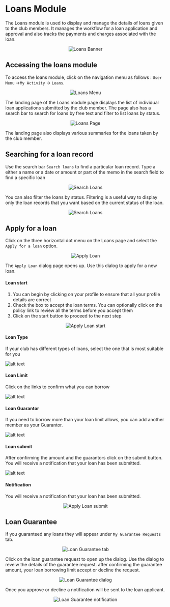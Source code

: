 # Loans Module
The Loans module is used to display and manage the details of loans given to the club members. It manages the workflow for a loan application and approval and also tracks the payments and charges associated with the loan.

<p align="center">
    <img src="images/4.0_Loans_Banner.png" alt="Loans Banner">
</p>

## Accessing the loans module

To access the loans module, click on the navigation menu as follows : `User Menu` ->`My Activity` ->  `Loans`.

<p align="center">
    <img src="images/4.1_Loans_Menu.png" alt="Loans Menu">
</p>

The landing page of the Loans module page displays the list of individual loan applications submitted by the club member. The page also has a search bar to search for  loans by free text and filter to list loans by status. 

<p align="center">
    <img src="images/4.2_Loans_Page.png" alt="Loans Page">
</p>

The landing page also displays various summaries for the loans taken by the club member.

## Searching for a loan record

Use the search bar `Search loans` to find a particular loan record. Type a either a name or a date or amount or part of the memo in the search field to find a specific loan

<p align="center">
    <img src="images/4.3_Search_Loans_Page.png" alt="Search Loans">
</p>

You can also filter the loans by status. Filtering is a useful way to display only the loan records that you want based on the current status of the loan.

<p align="center">
    <img src="images/4.3.2_Filter_Loans.png" alt="Search Loans">
</p>

## Apply for a loan
Click on the three horizontal dot menu on the Loans page and select the `Apply for a loan` option.

<p align="center">
    <img src="images/4.4_Apply_Loan_Menu.png" alt="Apply Loan">
</p>

The `Apply Loan` dialog page opens up. Use this dialog to apply for a new loan.

<!-- tabs:start -->

#### **Loan start**
1. You can begin by clicking on your profile to ensure that all your profile details are correct
1. Check the box to accept the loan terms. You can optionally click on the policy link to review all the terms before you accept them
1. Click on the start button to proceed to the next step

<p align="center">
    <img src="images/4.4_Apply_Loan_Page.png" alt="Apply Loan start">
</p>

#### **Loan Type**
If your club has different types of loans, select the one that is most suitable for you

![alt text](../images/4.4.1_Apply_Loan_Type.png ":size=x300 Loan Types List")

#### **Loan Limit**
Click on the links to confirm what you can borrow

![alt text](../images/4.4.2.0_Apply_Loan_Limit.png ":size=x300 Loan Limit screen")

#### **Loan Guarantor**
If you need to borrow more than your loan limit allows, you can add another member as your Guarantor.

![alt text](../images/4.4.2.2_Apply_Loan_Guarantor.png ":size=x300 Loan Guarantor screen")

#### **Loan submit**
After confirming the amount and the guarantors click on the submit button. You will receive a notification that your loan has been submitted.

![alt text](../images/4.4.2_Apply_Loan_Page_2.png ":size=x300 Apply Loan submit")

#### **Notification**
You will receive a notification that your loan has been submitted.

<p align="center">
    <img src="images/4.4.4.1_Apply_Loan_Notify.png" alt="Apply Loan submit">
</p>


<!-- tabs:end -->

## Loan Guarantee
If you guaranteed any loans they will appear under `My Guarantee Requests` tab.

<p align="center">
    <img src="images/4.5_Loan_Gurantee_Page.png" alt="Loan Guarantee tab">
</p>

Click on the loan guarantee request to open up the dialog. Use the dialog to reveiw the details of the guarantee request. after confirming the guarantee amount, your loan borrowing limit accept or decline the request.

<p align="center">
    <img src="images/4.5.1_Loan_Gurantee_Dialog.png" alt="Loan Guarantee dialog">
</p>

Once you approve or decline a notification will be sent to the loan applicant.

<p align="center">
    <img src="images/4.5.2_Loan_Gurantee_Notify.png" alt="Loan Guarantee notification">
</p>

